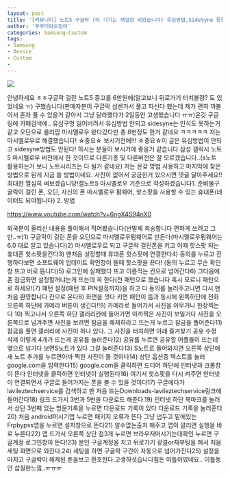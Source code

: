 ```yaml
---
layout: post
title: '[커뮤니티] 노트5 구글락 (이 기기는 재설정 되었습니다) 유심방법,SideSyne 등등 안될때 S노트를 이용한 해결방법!!'
author: '쭈꾸미와오징어'
categories: Samsung-Custom
tags:
- Samsung
- Device
- Custom
-
---
```



<script> location.href='https://cafe.naver.com/develoid/866295' ; </script>

<img src="https://cafeptthumb-phinf.pstatic.net/MjAxOTA0MTVfMjIz/MDAxNTU1MjYwMTAzNDgz.lCL2g1oUD3j7GeCQujy-gVT1LPuKrKvtd9BWP6rNlHIg.r8FyHMsX1CkI8yql9T0MOSp5DCVYY-K7wj0cPKDmhbEg.PNG.kkw2821/%EB%94%94%EB%B2%A8%EB%A1%9C%EC%9D%B4%EB%93%9C_%EA%B8%80%EC%96%91%EC%8B%9D_%ED%8C%81_%EA%B2%8C%EC%8B%9C%ED%8C%90.png?type=w740"><p>안녕하세요 ㅎㅎ구글락 걸린 노트5 중고를 6만원에(알고보니 뒤로가기 터치불량? 도 있었네요 ㅠ) 구했습니다(판매자분이 구글락 섭센가서 풀고 파신다 했는데 제가 괜히 까불어서 혼자 풀 수 있을거 같아서 그냥 달라했다가 2일동안 고생했습니다 ㅠㅠ)온갖 구글링에 카페검색에.. 유심구멍 잃어버려서 유심방법 안되고 sidesyne는 인식도 못하는거 같고 오딘으로 롤리팝 마시멜로우 왔다갔다만 총 8번정도 한거 같네요 ㅋㅋㅋㅋㅋ 저는 마시멜로우로 해결했습니다! ☆중요☆ 보시기전에!!! ☆중요☆이 글은 유심방법이 안되고 sidesyne방법도 안된다! 하시는 분들이 보시기에 좋을거 같습니다 삼성 갤럭시 노트5 마시멜로우 버전에서 한 것이므로 다른기종 및 다른버전은 잘 모르겠습니다..(s노트 활용하는거 보니 노트시리즈는 다 될거 같네요) 저는 온갖 방법 사용하고 마지막에 찾은 방법으로 된게 지금 쓸 방법이네요. 사진이 없어서 궁금한거 있으시면 댓글 달아주세요!! 최대한 열심히 써보겠습니당!갤노트5 마시멜로우 기준으로 작성하겠습니다1. 준비물구글락이 걸린 폰, 오딘, 자신의 폰 마시멜로우 펌웨어, 핫스팟을 사용할 수 있는 휴대폰(데이터도 되야됩니다) 2. 방법</p>
<a href="https://www.youtube.com/watch?v=6ngX4S94nX0">https://www.youtube.com/watch?v=6ngX4S94nX0</a><p>외국분이 올리신 내용을 풀이해서 적어봤습니다(반말체 죄송합니다 편하게 쓰려고 그만..ㅠ)1) 구글락이 걸린 폰을 오딘으로 마시멜로우펌웨어로 만든다(마시멜로우펌웨어는 6.0 대로 알고 있습니다)2) 마시멜로우로 되고 구글락 걸린폰을 키고 이때 핫스팟 되는 휴대폰 핫스팟을킨다3) 맨처음 설정할때 휴대폰 핫스팟에 연결한다4) 동의를 누르고 진행하다보면 소프트웨어 업데이트 확인창이 뜰때 핫스팟을 끈다! (동의 누르고 무슨 확인창 뜨고 바로 뜹니다)5) 로그인에 실패했다 뜨고 이름적는 칸으로 넘어간다6) 그다음에 폰 잠금화면 설정할꺼냐는게 뜨는데 꼭 한다(전 패턴으로 했습니다 혹시 모르니 패턴으로 하세요!)7) 패턴 설정(패턴 후 PIN설정까지)을 하고 다 동의를 눌러주고나면 다시 맨 처음 환영합니다 칸으로 온다8) 화면을 껏다 키면 패턴이 뜸과 동시에 왼쪽하단에 전화오른쪽 하단에 카메라 버튼이 생긴다!!9) 카메라로 들어가서 사진을 아무거나 한장찍는다 10) 찍고나서 오른쪽 하단 갤러리칸에 들어가면 아까찍은 사진이 보일거다 사진을 오른쪽으로 넘겨주면 사진을 보려면 잠금을 해제하라고 뜨는게 누르고 잠금을 풀어준다11) 잠금을 풀면 갤러리에 사진이 하나 있다. 그 사진을 터치하면 아래 즐겨찾기 공유 수정 삭제 이렇게 4개가 뜨는게 공유를 눌러준다12) 공유를 누르면 공유할 어플들이 뜨는데 옆으로 넘기다 보면S노트가 있다 그걸 눌러준다13) S노트로 들어와지면 오른쪽 상단에 새 노트 추가를 누르면아까 찍힌 사진이 뜰 것이다14) 상단 옵션중 텍스트를 눌러 google.com을 입력한다15) google.com을 클릭하면 드디어 하단에 인터넷과 크롬창이 뜬다 인터넷을 클릭하면 인터넷이 실행된다16) 여기서 핫스팟을 다시 켜주면 인터넷이 연결되면서 구글로 들어가지는 폰을 볼 수 있을 것이다17) 구글에다가 lavileztechservice를 검색하고 맨 처음 뜨는Downloads-lavileztechservice링크에 들어간다18) 링크 드가서 3번과 5번을 다운로드 해준다.19) 인터넷 하단 북마크를 눌러서 상단 3번째 있는 방문기록을 누르면 다운로드 기록이 있다 다운로드 기록을 눌러준다20) 처음 android머시기앱 누르면 패키지 오류가 뜬다 그냥 냅두고 밑에있는Frpbypss앱을 누르면 설치창으로 뜬다21) 알수없는출처 해주고 앱이 깔리면 실행을 바로 누른다22) 앱 드가서 오른쪽 상단 점3개 누르면 브라우저머시기는데확인 누르면 구글계정 로그인창이 뜬다!23) 본인 구글계정을 치고 뒤로가기 광클or재부팅을 해서 처음세팅 화면으로 와진다.24) 세팅을 하면 구글락 구간이 자동으로 넘어가진다25) 설정을 마치고 구글락이 해제된 폰을보고 환호한다.고생하셧습니다힘든 이틀이였네요.. 이틀동안 삽질한느낌..ㅠㅠㅠ  </p>
